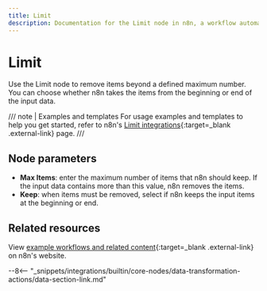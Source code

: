 ```yaml
---
title: Limit
description: Documentation for the Limit node in n8n, a workflow automation platform. Includes guidance on usage, and links to examples.
---
```


# Limit

Use the Limit node to remove items beyond a defined maximum number. You can choose whether n8n takes the items from the beginning or end of the input data.


///  note  | Examples and templates
For usage examples and templates to help you get started, refer to n8n's [Limit integrations](https://n8n.io/integrations/limit/){:target=_blank .external-link} page.
///

## Node parameters

* **Max Items**: enter the maximum number of items that n8n should keep. If the input data contains more than this value, n8n removes the items.
* **Keep**: when items must be removed, select if n8n keeps the input items at the beginning or end.

## Related resources

View [example workflows and related content](https://n8n.io/integrations/limit/){:target=_blank .external-link} on n8n's website.

--8<-- "_snippets/integrations/builtin/core-nodes/data-transformation-actions/data-section-link.md"
